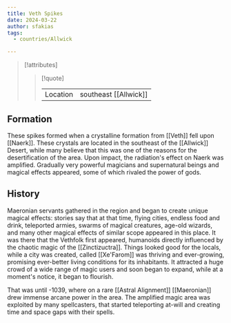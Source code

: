 ```yaml
---
title: Veth Spikes
date: 2024-03-22
author: sfakias
tags:
  - countries/Allwick

---
```

> [!attributes]
> 
> > [!quote]
> >
> > | | |
> > | --- | --- |
> > | Location | southeast [[Allwick]] |

## Formation

These spikes formed when a crystalline formation from [[Veth]] fell upon [[Naerk]]. These crystals are located in the southeast of the [[Allwick]] Desert, while many believe that this was one of the reasons for the desertification of the area. Upon impact, the radiation's effect on Naerk was amplified. Gradually very powerful magicians and supernatural beings and magical effects appeared, some of which rivaled the power of gods.

## History

Maeronian servants gathered in the region and began to create unique magical effects: stories say that at that time, flying cities, endless food and drink, teleported armies, swarms of magical creatures, age-old wizards, and many other magical effects of similar scope appeared in this place. It was there that the Vethfolk first appeared, humanoids directly influenced by the chaotic magic of the [[Zinctizuctra]]. Things looked good for the locals, while a city was created, called [[Xe'Farom]] was thriving and ever-growing, promising ever-better living conditions for its inhabitants. It attracted a huge crowd of a wide range of magic users and soon began to expand, while at a moment's notice, it began to flourish.

That was until -1039, where on a rare [[Astral Alignment]] [[Maeronian]] drew immense arcane power in the area. The amplified magic area was exploited by many spellcasters, that started teleporting at-will and creating time and space gaps with their spells.
